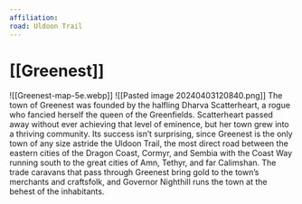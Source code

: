 ```yaml
---
affiliation: 
road: Uldoon Trail
---
```

# [[Greenest]]

![[Greenest-map-5e.webp]]
![[Pasted image 20240403120840.png]]
The town of Greenest was founded by the halfling Dharva Scatterheart, a rogue who fancied herself the queen of the Greenfields. Scatterheart passed away without ever achieving that level of eminence, but her town grew into a thriving community. Its success isn’t surprising, since Greenest is the only town of any size astride the Uldoon Trail, the most direct road between the eastern cities of the Dragon Coast, Cormyr, and Sembia with the Coast Way running south to the great cities of Amn, Tethyr, and far Calimshan. The trade caravans that pass through Greenest bring gold to the town’s merchants and craftsfolk, and Governor Nighthill runs the town at the behest of the inhabitants.